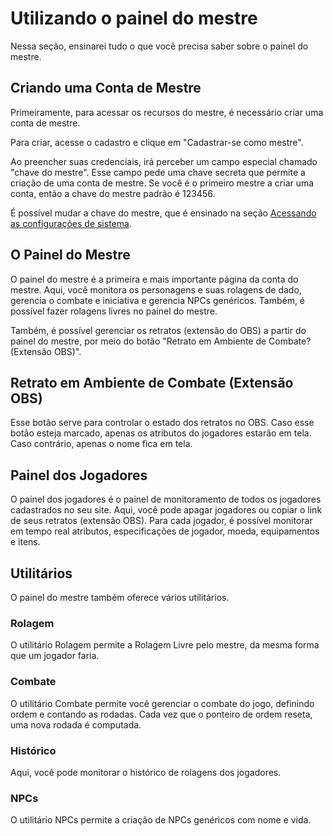 # Utilizando o painel do mestre

Nessa seção, ensinarei tudo o que você precisa saber sobre o painel do mestre.

## Criando uma Conta de Mestre

Primeiramente, para acessar os recursos do mestre, é necessário criar uma conta de mestre.

Para criar, acesse o cadastro e clique em "Cadastrar-se como mestre".

Ao preencher suas credenciais, irá perceber um campo especial chamado "chave do mestre". Esse campo pede uma chave secreta que permite a criação de uma conta de mestre. Se você é o primeiro mestre a criar uma conta, então a chave do mestre padrão é 123456.

É possível mudar a chave do mestre, que é ensinado na seção [Acessando as configurações de sistema](./settings.md).

## O Painel do Mestre

O painel do mestre é a primeira e mais importante página da conta do mestre. Aqui, você monitora os personagens e suas rolagens de dado, gerencia o combate e iniciativa e gerencia NPCs genéricos. Também, é possível fazer rolagens livres no painel do mestre.

Também, é possível gerenciar os retratos (extensão do OBS) a partir do painel do mestre, por meio do botão "Retrato em Ambiente de Combate? (Extensão OBS)".

## Retrato em Ambiente de Combate (Extensão OBS)

Esse botão serve para controlar o estado dos retratos no OBS. Caso esse botão esteja marcado, apenas os atributos do jogadores estarão em tela. Caso contrário, apenas o nome fica em tela.

## Painel dos Jogadores

O painel dos jogadores é o painel de monitoramento de todos os jogadores cadastrados no seu site. Aqui, você pode apagar jogadores ou copiar o link de seus retratos (extensão OBS). Para cada jogador, é possível monitorar em tempo real atributos, especificações de jogador, moeda, equipamentos e itens.

## Utilitários

O painel do mestre também oferece vários utilitários.

### Rolagem

O utilitário Rolagem permite a Rolagem Livre pelo mestre, da mesma forma que um jogador faria.

### Combate

O utilitário Combate permite você gerenciar o combate do jogo, definindo ordem e contando as rodadas. Cada vez que o ponteiro de ordem reseta, uma nova rodada é computada.

### Histórico

Aqui, você pode monitorar o histórico de rolagens dos jogadores.

### NPCs

O utilitário NPCs permite a criação de NPCs genéricos com nome e vida.
